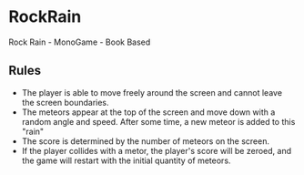 # RockRain
Rock Rain - MonoGame - Book Based

## Rules
- The player is able to move freely around the screen and cannot leave the screen boundaries.
- The meteors appear at the top of the screen and move down with a random angle and speed. After some time, a new meteor is added to this "rain"
- The score is determined by the number of meteors on the screen.
- If the player collides with a metor, the player's score will be zeroed, and the game will restart with the initial quantity of meteors.
